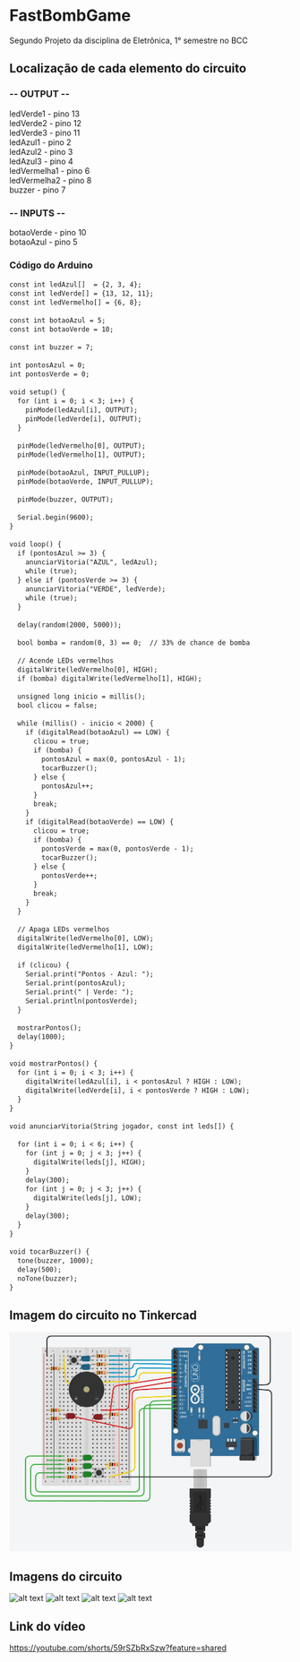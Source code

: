 # FastBombGame
Segundo Projeto da disciplina de Eletrônica, 1° semestre no BCC

## Localização de cada elemento do circuito 
### -- OUTPUT --
ledVerde1 - pino 13 <br>
ledVerde2 - pino 12 <br>
ledVerde3 - pino 11<br>
ledAzul1 - pino 2 <br>
ledAzul2 - pino 3 <br> 
ledAzul3 - pino 4 <br>
ledVermelha1 - pino 6 <br>
ledVermelha2 - pino 8 <br>
buzzer - pino 7 <br>

### -- INPUTS --
botaoVerde - pino 10 <br>
botaoAzul - pino 5

### Código do Arduino
```
const int ledAzul[]  = {2, 3, 4};
const int ledVerde[] = {13, 12, 11};
const int ledVermelho[] = {6, 8};

const int botaoAzul = 5;
const int botaoVerde = 10;

const int buzzer = 7;

int pontosAzul = 0;
int pontosVerde = 0;

void setup() {
  for (int i = 0; i < 3; i++) {
    pinMode(ledAzul[i], OUTPUT);
    pinMode(ledVerde[i], OUTPUT);
  }

  pinMode(ledVermelho[0], OUTPUT);
  pinMode(ledVermelho[1], OUTPUT);

  pinMode(botaoAzul, INPUT_PULLUP);
  pinMode(botaoVerde, INPUT_PULLUP);

  pinMode(buzzer, OUTPUT);  

  Serial.begin(9600);
}

void loop() {
  if (pontosAzul >= 3) {
    anunciarVitoria("AZUL", ledAzul);
    while (true);
  } else if (pontosVerde >= 3) {
    anunciarVitoria("VERDE", ledVerde);
    while (true);
  }

  delay(random(2000, 5000));

  bool bomba = random(0, 3) == 0;  // 33% de chance de bomba

  // Acende LEDs vermelhos
  digitalWrite(ledVermelho[0], HIGH);
  if (bomba) digitalWrite(ledVermelho[1], HIGH);

  unsigned long inicio = millis();
  bool clicou = false;

  while (millis() - inicio < 2000) {
    if (digitalRead(botaoAzul) == LOW) {
      clicou = true;
      if (bomba) {
        pontosAzul = max(0, pontosAzul - 1);
        tocarBuzzer();
      } else {
        pontosAzul++;
      }
      break;
    }
    if (digitalRead(botaoVerde) == LOW) {
      clicou = true;
      if (bomba) {
        pontosVerde = max(0, pontosVerde - 1);
        tocarBuzzer();
      } else {
        pontosVerde++;
      }
      break;
    }
  }

  // Apaga LEDs vermelhos
  digitalWrite(ledVermelho[0], LOW);
  digitalWrite(ledVermelho[1], LOW);

  if (clicou) {
    Serial.print("Pontos - Azul: ");
    Serial.print(pontosAzul);
    Serial.print(" | Verde: ");
    Serial.println(pontosVerde);
  }

  mostrarPontos();
  delay(1000);
}

void mostrarPontos() {
  for (int i = 0; i < 3; i++) {
    digitalWrite(ledAzul[i], i < pontosAzul ? HIGH : LOW);
    digitalWrite(ledVerde[i], i < pontosVerde ? HIGH : LOW);
  }
}

void anunciarVitoria(String jogador, const int leds[]) {

  for (int i = 0; i < 6; i++) {
    for (int j = 0; j < 3; j++) {
      digitalWrite(leds[j], HIGH);
    }
    delay(300);
    for (int j = 0; j < 3; j++) {
      digitalWrite(leds[j], LOW);
    }
    delay(300);
  }
}

void tocarBuzzer() {
  tone(buzzer, 1000);  
  delay(500);          
  noTone(buzzer);  
}
```

## Imagem do circuito no Tinkercad
![alt text](https://github.com/DaniloSStocco/FastBombGame/blob/main/imagens/tinkercadProj2.jpg "Imagem do circuito no tinkercad")

## Imagens do circuito
![alt text](https://github.com/DaniloSStocco/FastBombGame/blob/main/imagens/proj2foto1.png "Foto do circuito")
![alt text](https://github.com/DaniloSStocco/FastBombGame/blob/main/imagens/proj2foto2.png "Foto do circuito")
![alt text](https://github.com/DaniloSStocco/FastBombGame/blob/main/imagens/proj2foto3.png "Foto do circuito")
![alt text](https://github.com/DaniloSStocco/FastBombGame/blob/main/imagens/proj2foto4.png "Foto do circuito")

## Link do vídeo
https://youtube.com/shorts/59rSZbRxSzw?feature=shared
